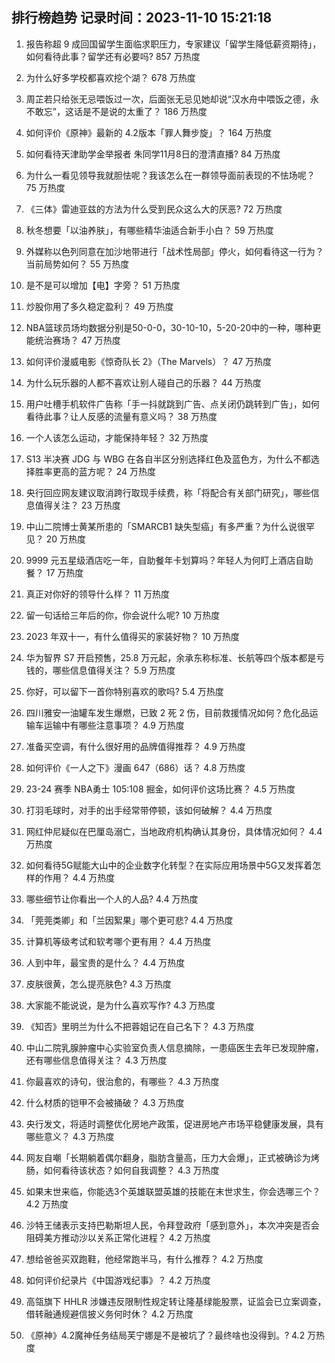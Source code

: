 
## 排行榜趋势 记录时间：2023-11-10 15:21:18
  
  1. 报告称超 9 成回国留学生面临求职压力，专家建议「留学生降低薪资期待」，如何看待此事？留学还有必要吗? 857 万热度
    
  2. 为什么好多学校都喜欢挖个湖？ 678 万热度
    
  3. 周芷若只给张无忌喂饭过一次，后面张无忌见她却说“汉水舟中喂饭之德，永不敢忘”，这话是不是说的太重了？ 186 万热度
    
  4. 如何评价《原神》最新的 4.2版本「罪人舞步旋」？ 164 万热度
    
  5. 如何看待天津助学金举报者   朱同学11月8日的澄清直播? 84 万热度
    
  6. 为什么一看见领导我就胆怯呢？我该怎么在一群领导面前表现的不怯场呢？ 75 万热度
    
  7. 《三体》雷迪亚兹的方法为什么受到民众这么大的厌恶? 72 万热度
    
  8. 秋冬想要「以油养肤」，有哪些精华油适合新手小白？ 59 万热度
    
  9. 外媒称以色列同意在加沙地带进行「战术性局部」停火，如何看待这一行为？当前局势如何？ 55 万热度
    
  10. 是不是可以增加【电】字旁？ 51 万热度
    
  11. 炒股你用了多久稳定盈利？ 49 万热度
    
  12. NBA篮球员场均数据分别是50-0-0，30-10-10，5-20-20中的一种，哪种更能统治赛场？ 47 万热度
    
  13. 如何评价漫威电影《惊奇队长 2》（The Marvels）？ 47 万热度
    
  14. 为什么玩乐器的人都不喜欢让别人碰自己的乐器？ 44 万热度
    
  15. 用户吐槽手机软件广告称「手一抖就跳到广告、点关闭仍跳转到广告」，如何看待此事？让人反感的流量有意义吗？ 38 万热度
    
  16. 一个人该怎么运动，才能保持年轻？ 32 万热度
    
  17. S13 半决赛 JDG 与 WBG 在各自半区分别选择红色及蓝色方，为什么不都选择胜率更高的蓝方呢？ 24 万热度
    
  18. 央行回应网友建议取消跨行取现手续费，称「将配合有关部门研究」，哪些信息值得关注？ 23 万热度
    
  19. 中山二院博士黄某所患的「SMARCB1 缺失型癌」有多严重？为什么说很罕见？ 20 万热度
    
  20. 9999 元五星级酒店吃一年，自助餐年卡划算吗？年轻人为何盯上酒店自助餐？ 17 万热度
    
  21. 真正对你好的领导什么样？ 11 万热度
    
  22. 留一句话给三年后的你，你会说什么呢? 10 万热度
    
  23. 2023 年双十一，有什么值得买的家装好物？ 10 万热度
    
  24. 华为智界 S7 开启预售，25.8 万元起，余承东称标准、长航等四个版本都是亏钱的，哪些信息值得关注？ 5.9 万热度
    
  25. 你好，可以留下一首你特别喜欢的歌吗? 5.4 万热度
    
  26. 四川雅安一油罐车发生爆燃，已致 2 死 2 伤，目前救援情况如何？危化品运输车运输中有哪些注意事项？ 4.9 万热度
    
  27. 准备买空调，有什么很好用的品牌值得推荐？ 4.9 万热度
    
  28. 如何评价《一人之下》漫画 647（686）话？ 4.8 万热度
    
  29. 23-24 赛季 NBA勇士 105:108 掘金，如何评价这场比赛？ 4.5 万热度
    
  30. 打羽毛球时，对手的出手经常带停顿，该如何破解？ 4.4 万热度
    
  31. 网红仲尼疑似在巴厘岛溺亡，当地政府机构确认其身份，具体情况如何？ 4.4 万热度
    
  32. 如何看待5G赋能大山中的企业数字化转型？在实际应用场景中5G又发挥着怎样的作用？ 4.4 万热度
    
  33. 哪些细节让你看出一个人的人品? 4.4 万热度
    
  34. 「莞莞类卿」和「兰因絮果」哪个更可悲? 4.4 万热度
    
  35. 计算机等级考试和软考哪个更有用？ 4.4 万热度
    
  36. 人到中年，最宝贵的是什么？ 4.4 万热度
    
  37. 皮肤很黄，怎么提亮肤色? 4.3 万热度
    
  38. 大家能不能说说，是为什么喜欢写作? 4.3 万热度
    
  39. 《知否》里明兰为什么不把蓉姐记在自己名下？ 4.3 万热度
    
  40. 中山二院乳腺肿瘤中心实验室负责人信息摘除，一患癌医生去年已发现肿瘤，还有哪些信息值得关注？ 4.3 万热度
    
  41. 你最喜欢的诗句，很治愈的，有哪些？ 4.3 万热度
    
  42. 什么材质的铠甲不会被捅破？ 4.3 万热度
    
  43. 央行发文，将适时调整优化房地产政策，促进房地产市场平稳健康发展，具有哪些意义？ 4.3 万热度
    
  44. 网友自嘲「长期躺着偶尔翻身，脂肪含量高，压力大会爆」，正式被确诊为烤肠，如何看待该状态？如何自我调整？ 4.3 万热度
    
  45. 如果末世来临，你能选3个英雄联盟英雄的技能在末世求生，你会选哪三个？ 4.2 万热度
    
  46. 沙特王储表示支持巴勒斯坦人民，令拜登政府「感到意外」，本次冲突是否会阻碍美方推动沙以关系正常化进程？ 4.2 万热度
    
  47. 想给爸爸买双跑鞋，他经常跑半马，有什么推荐？ 4.2 万热度
    
  48. 如何评价纪录片《中国游戏纪事》？ 4.2 万热度
    
  49. 高瓴旗下 HHLR 涉嫌违反限制性规定转让隆基绿能股票，证监会已立案调查，借转融通规避信披义务何时休？ 4.2 万热度
    
  50. 《原神》4.2魔神任务结局芙宁娜是不是被坑了？最终啥也没得到。? 4.2 万热度
    